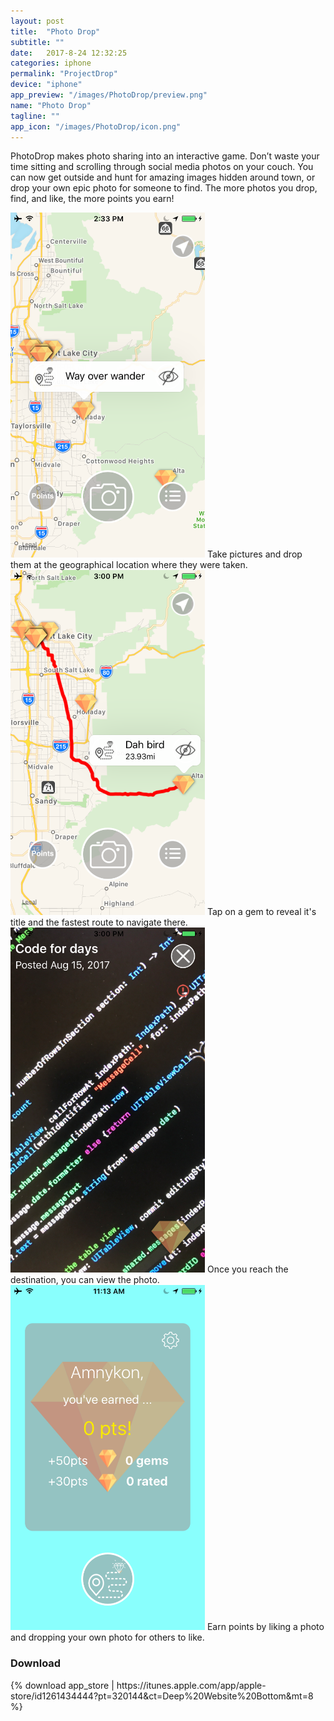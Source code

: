 ```yaml
---
layout: post
title:  "Photo Drop"
subtitle: ""
date:   2017-8-24 12:32:25
categories: iphone
permalink: "ProjectDrop"
device: "iphone"
app_preview: "/images/PhotoDrop/preview.png"
name: "Photo Drop"
tagline: ""
app_icon: "/images/PhotoDrop/icon.png"
---
```


PhotoDrop makes photo sharing into an interactive game. 
Don’t waste your time sitting and scrolling through social media photos on your couch. 
You can now get outside and hunt for amazing images hidden around town, or drop your own epic photo for someone to find. The more photos you drop, find, and like, the more points you earn!

<img src="/images/PhotoDrop/PhotoDropWayOverWander.png" height="552px" width="311px" class="content__item-img-center animated zoomIn">
Take pictures and drop them at the geographical location where they were taken.

<img src="/images/PhotoDrop/PhotoDropRouteToDabird.png" height="552px" width="311px" class="content__item-img-center animated zoomIn">
Tap on a gem to reveal it's title and the fastest route to navigate there.

<img src="/images/PhotoDrop/PhotoDropCodeForDays.png" height="552px" width="311px" class="content__item-img-center animated zoomIn">
Once you reach the destination, you can view the photo.

<img src="/images/PhotoDrop/PhotoDropPoints.png" height="552px" width="311px" class="content__item-img-center animated zoomIn">
Earn points by liking a photo and dropping your own photo for others to like.

<h3 id="section_title">Download</h3>
{% download app_store | https://itunes.apple.com/app/apple-store/id1261434444?pt=320144&ct=Deep%20Website%20Bottom&mt=8 %}
